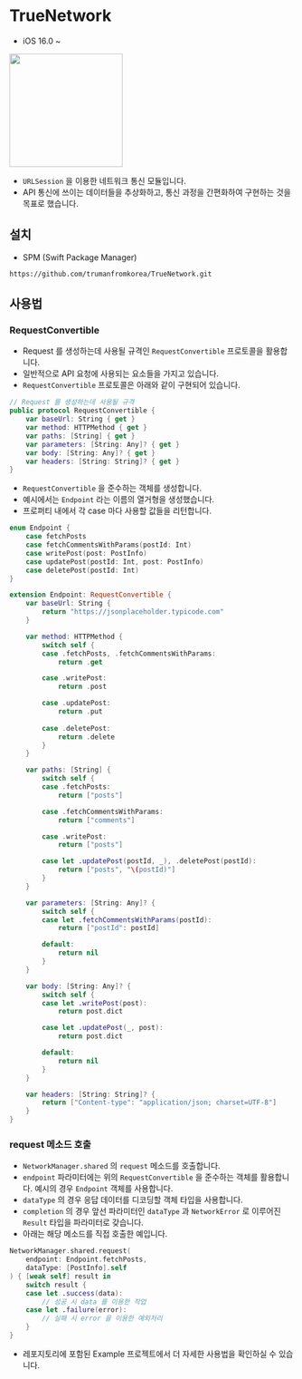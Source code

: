 # TrueNetwork
- iOS 16.0 ~

<img src="https://user-images.githubusercontent.com/55919701/208962188-ddea2d3a-08e1-4df2-9590-d0db9f948d30.gif" width="200">

- `URLSession` 을 이용한 네트워크 통신 모듈입니다.
- API 통신에 쓰이는 데이터들을 추상화하고, 통신 과정을 간편화하여 구현하는 것을 목표로 했습니다.

## 설치
- SPM (Swift Package Manager)

``` 
https://github.com/trumanfromkorea/TrueNetwork.git
```

## 사용법

### RequestConvertible

- Request 를 생성하는데 사용될 규격인 `RequestConvertible` 프로토콜을 활용합니다.
- 일반적으로 API 요청에 사용되는 요소들을 가지고 있습니다.
- `RequestConvertible` 프로토콜은 아래와 같이 구현되어 있습니다.

```swift
// Request 를 생성하는데 사용될 규격
public protocol RequestConvertible {
    var baseUrl: String { get }
    var method: HTTPMethod { get }
    var paths: [String] { get }
    var parameters: [String: Any]? { get }
    var body: [String: Any]? { get }
    var headers: [String: String]? { get }
}
```

- `RequestConvertible` 을 준수하는 객체를 생성합니다.
- 예시에서는 `Endpoint` 라는 이름의 열거형을 생성했습니다.
- 프로퍼티 내에서 각 case 마다 사용할 값들을 리턴합니다.

```swift
enum Endpoint {
    case fetchPosts
    case fetchCommentsWithParams(postId: Int)
    case writePost(post: PostInfo)
    case updatePost(postId: Int, post: PostInfo)
    case deletePost(postId: Int)
}

extension Endpoint: RequestConvertible {
    var baseUrl: String {
        return "https://jsonplaceholder.typicode.com"
    }

    var method: HTTPMethod {
        switch self {
        case .fetchPosts, .fetchCommentsWithParams:
            return .get

        case .writePost:
            return .post

        case .updatePost:
            return .put
            
        case .deletePost:
            return .delete
        }
    }

    var paths: [String] {
        switch self {
        case .fetchPosts:
            return ["posts"]

        case .fetchCommentsWithParams:
            return ["comments"]

        case .writePost:
            return ["posts"]

        case let .updatePost(postId, _), .deletePost(postId):
            return ["posts", "\(postId)"]
        }
    }

    var parameters: [String: Any]? {
        switch self {
        case let .fetchCommentsWithParams(postId):
            return ["postId": postId]

        default:
            return nil
        }
    }

    var body: [String: Any]? {
        switch self {
        case let .writePost(post):
            return post.dict

        case let .updatePost(_, post):
            return post.dict

        default:
            return nil
        }
    }

    var headers: [String: String]? {
        return ["Content-type": "application/json; charset=UTF-8"]
    }
}
```

### request 메소드 호출

- `NetworkManager.shared` 의 `request` 메소드를 호출합니다.
- `endpoint` 파라미터에는 위의 `RequestConvertible` 을 준수하는 객체를 활용합니다. 예시의 경우 `Endpoint` 객체를 사용합니다.
- `dataType` 의 경우 응답 데이터를 디코딩할 객체 타입을 사용합니다.
- `completion` 의 경우 앞선 파라미터인 `dataType` 과 `NetworkError` 로 이루어진 `Result` 타입을 파라미터로 갖습니다.
- 아래는 해당 메소드를 직접 호출한 예입니다.

```swift
NetworkManager.shared.request(
    endpoint: Endpoint.fetchPosts,
    dataType: [PostInfo].self
) { [weak self] result in
    switch result {
    case let .success(data):
        // 성공 시 data 를 이용한 작업
    case let .failure(error):
        // 실패 시 error 을 이용한 예외처리
    }
}
```

- 레포지토리에 포함된 Example 프로젝트에서 더 자세한 사용법을 확인하실 수 있습니다. 
